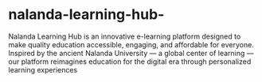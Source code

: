 # nalanda-learning-hub-
Nalanda Learning Hub is an innovative e-learning platform designed to make quality education accessible, engaging, and affordable for everyone. Inspired by the ancient Nalanda University — a global center of learning — our platform reimagines education for the digital era through personalized learning experiences 
